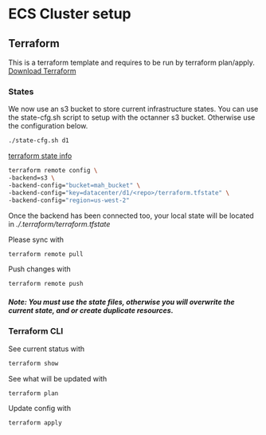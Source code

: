 # ECS Cluster setup
## Terraform
This is a terraform template and requires to be run by terraform plan/apply.
[Download Terraform](https://www.terraform.io/downloads.html)

### States
We now use an s3 bucket to store current infrastructure states. You can use the state-cfg.sh script to setup with the octanner s3 bucket.  Otherwise use the configuration below.

```bash
./state-cfg.sh d1
```
[terraform state info](https://www.terraform.io/docs/state/remote/s3.html)

```bash
terraform remote config \
-backend=s3 \
-backend-config="bucket=mah_bucket" \
-backend-config="key=datacenter/d1/<repo>/terraform.tfstate" \
-backend-config="region=us-west-2"
```
Once the backend has been connected too, your local state will be located in *./.terraform/terraform.tfstate*

Please sync with
```bash
terraform remote pull
```

Push changes with 
```bash
terraform remote push
```
##### Note: You must use the state files, otherwise you will overwrite the current state, and or create duplicate resources.

### Terraform CLI
See current status with
```bash
terraform show
```

See what will be updated with 
```bash
terraform plan
```

Update config with 
```bash
terraform apply
```
